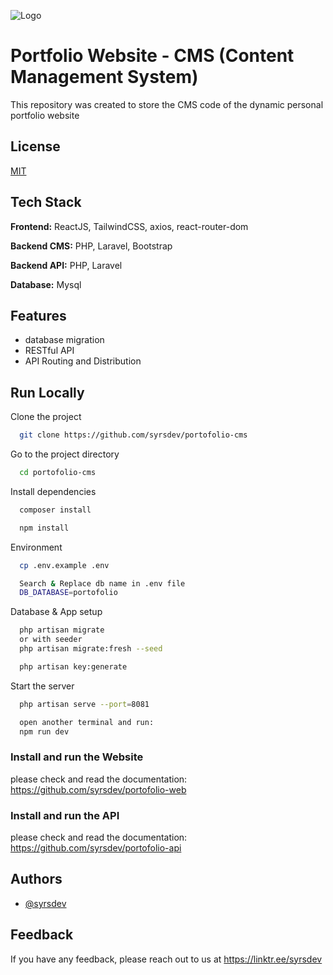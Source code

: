 
![Logo](https://github.com/syrsdev/portofolio-web/blob/main/public/assets/nataniel-purple.svg)


# Portfolio Website - CMS (Content Management System)

This repository was created to store the CMS code of the dynamic personal portfolio website


## License

[MIT](https://choosealicense.com/licenses/mit/)


## Tech Stack

**Frontend:** ReactJS, TailwindCSS, axios, react-router-dom

**Backend CMS:** PHP, Laravel, Bootstrap

**Backend API:** PHP, Laravel

**Database:** Mysql


## Features

- database migration
- RESTful API
- API Routing and Distribution



## Run Locally

Clone the project

```bash
  git clone https://github.com/syrsdev/portofolio-cms
```

Go to the project directory

```bash
  cd portofolio-cms
```

Install dependencies

```bash
  composer install

  npm install
```

Environment

```bash
  cp .env.example .env 

  Search & Replace db name in .env file
  DB_DATABASE=portofolio
```

Database & App setup

```bash
  php artisan migrate
  or with seeder
  php artisan migrate:fresh --seed

  php artisan key:generate
```

Start the server

```bash
  php artisan serve --port=8081

  open another terminal and run:
  npm run dev
```

### Install and run the Website

please check and read the documentation: https://github.com/syrsdev/portofolio-web

### Install and run the API

please check and read the documentation: https://github.com/syrsdev/portofolio-api


## Authors

- [@syrsdev](https://www.github.com/syrsdev)


## Feedback

If you have any feedback, please reach out to us at https://linktr.ee/syrsdev


